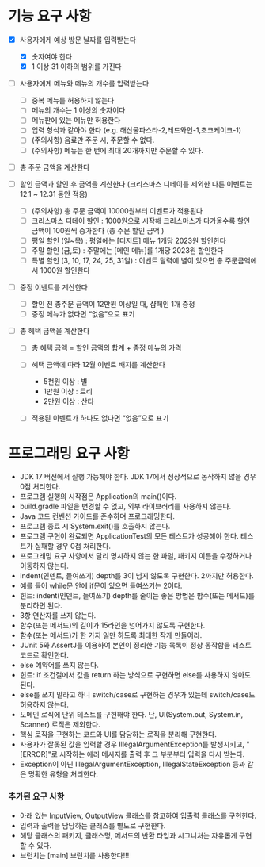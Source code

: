 # 기능 요구 사항

- [x] 사용자에게 예상 방문 날짜를 입력받는다
  -[x] 숫자여야 한다
  -[x] 1 이상 31 이하의 범위를 가진다

-[ ] 사용자에게 메뉴와 메뉴의 개수를 입력받는다
  -[ ] 중복 메뉴를 허용하지 않는다
  -[ ] 메뉴의 개수는 1 이상의 숫자이다
  -[ ] 메뉴판에 있는 메뉴만 허용한다
  -[ ] 입력 형식과 같아야 한다 (e.g. 해산물파스타-2,레드와인-1,초코케이크-1)
  -[ ] (주의사항) 음료만 주문 시, 주문할 수 없다.
  -[ ] (주의사항) 메뉴는 한 번에 최대 20개까지만 주문할 수 있다.

- [ ] 총 주문 금액을 계산한다

-[ ] 할인 금액과 할인 후 금액을 계산한다 (크리스마스 디데이를 제외한 다른 이벤트는 12.1 ~ 12.31 동안 적용)
  -[ ] (주의사항) 총 주문 금액이 10000원부터 이벤트가 적용된다
  -[ ] 크리스마스 디데이 할인 : 1000원으로 시작해 크리스마스가 다가올수록 할인 금액이 100원씩 증가한다 (총 주문 할인 금액 )
  -[ ] 평일 할인 (일~목) : 평일에는 [디저트] 메뉴 1개당 2023원 할인한다
  -[ ] 주말 할인 (금,토) : 주말에는 [메인 메뉴]를 1개당 2023원 할인한다
  -[ ] 특별 할인 (3, 10, 17, 24, 25, 31일) : 이벤트 달력에 별이 있으면 총 주문금액에서 1000원 할인한다

-[ ] 증정 이벤트를 계산한다
  -[ ] 할인 전 총주문 금액이 12만원 이상일 때, 샴페인 1개 증정
  -[ ] 증정 메뉴가 없다면 “없음”으로 표기

-[ ] 총 혜택 금액을 계산한다
  -[ ] 총 혜택 금액 = 할인 금액의 합계 + 증정 메뉴의 가격
  -[ ] 혜택 금액에 따라 12월 이벤트 배지를 계산한다
      - 5천원 이상 : 별
      - 1만원 이상 : 트리
      - 2만원 이상 : 산타
  -[ ] 적용된 이벤트가 하나도 없다면 “없음”으로 표기



# 프로그래밍 요구 사항
- JDK 17 버전에서 실행 가능해야 한다. JDK 17에서 정상적으로 동작하지 않을 경우 0점 처리한다.
- 프로그램 실행의 시작점은 Application의 main()이다.
- build.gradle 파일을 변경할 수 없고, 외부 라이브러리를 사용하지 않는다.
- Java 코드 컨벤션 가이드를 준수하며 프로그래밍한다.
- 프로그램 종료 시 System.exit()를 호출하지 않는다.
- 프로그램 구현이 완료되면 ApplicationTest의 모든 테스트가 성공해야 한다. 테스트가 실패할 경우 0점 처리한다.
- 프로그래밍 요구 사항에서 달리 명시하지 않는 한 파일, 패키지 이름을 수정하거나 이동하지 않는다.
- indent(인덴트, 들여쓰기) depth를 3이 넘지 않도록 구현한다. 2까지만 허용한다.
- 예를 들어 while문 안에 if문이 있으면 들여쓰기는 2이다.
- 힌트: indent(인덴트, 들여쓰기) depth를 줄이는 좋은 방법은 함수(또는 메서드)를 분리하면 된다.
- 3항 연산자를 쓰지 않는다.
- 함수(또는 메서드)의 길이가 15라인을 넘어가지 않도록 구현한다.
- 함수(또는 메서드)가 한 가지 일만 하도록 최대한 작게 만들어라.
- JUnit 5와 AssertJ를 이용하여 본인이 정리한 기능 목록이 정상 동작함을 테스트 코드로 확인한다.
- else 예약어를 쓰지 않는다.
- 힌트: if 조건절에서 값을 return 하는 방식으로 구현하면 else를 사용하지 않아도 된다.
- else를 쓰지 말라고 하니 switch/case로 구현하는 경우가 있는데 switch/case도 허용하지 않는다.
- 도메인 로직에 단위 테스트를 구현해야 한다. 단, UI(System.out, System.in, Scanner) 로직은 제외한다.
- 핵심 로직을 구현하는 코드와 UI를 담당하는 로직을 분리해 구현한다.
- 사용자가 잘못된 값을 입력할 경우 IllegalArgumentException를 발생시키고, "[ERROR]"로 시작하는 에러 메시지를 출력 후 그 부분부터 입력을 다시 받는다.
- Exception이 아닌 IllegalArgumentException, IllegalStateException 등과 같은 명확한 유형을 처리한다.

### 추가된 요구 사항
- 아래 있는 InputView, OutputView 클래스를 참고하여 입출력 클래스를 구현한다.
- 입력과 출력을 담당하는 클래스를 별도로 구현한다.
- 해당 클래스의 패키지, 클래스명, 메서드의 반환 타입과 시그니처는 자유롭게 구현할 수 있다.
- 브런치는 [main] 브런치를 사용한다!!!